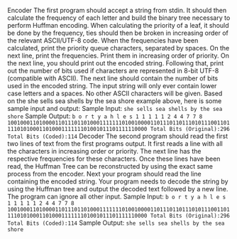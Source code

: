 Encoder
The first program should accept a string from stdin. It should then calculate the frequency of each letter and
build the binary tree necessary to perform Huffman encoding. When calculating the priority of a leaf, it should
be done by the frequency, ties should then be broken in increasing order of the relevant ASCII/UTF-8 code.
When the frequencies have been calculated, print the priority queue characters, separated by spaces. On the
next line, print the frequencies. Print them in increasing order of priority. On the next line, you should print
out the encoded string. Following that, print out the number of bits used if characters are represented in 8-bit
UTF-8 (compatible with ASCII). The next line should contain the number of bits used in the encoded string.
The input string will only ever contain lower case letters and a spaces. No other ASCII characters will be
given.
Based on the she sells sea shells by the sea shore example above, here is some sample
input and output:
Sample Input:
`she sells sea shells by the sea shore`
Sample Output:
`b o r t y a h l e s
1 1 1 1 1 2 4 4 7 7 8
100100011010000110111011010001111111010010000110111011011101011100110111101010001101000111111101001011101111110000
Total Bits (Original):296
Total Bits (Coded):114`
Decoder
The second program should read the first two lines of text from the first programs output. It first reads a line
with all the characters in increasing order or priority. The next line has the respective frequencies for these
characters. Once these lines have been read, the Huffman Tree can be reconstructed by using the exact
same process from the encoder. Next your program should read the line containing the encoded string. Your
program needs to decode the string by using the Huffman tree and output the decoded text followed by a new
line. The program can ignore all other input.
Sample Input:
`b o r t y a h l e s
1 1 1 1 1 2 4 4 7 7 8
100100011010000110111011010001111111010010000110111011011101011100110111101010001101000111111101001011101111110000
Total Bits (Original):296
Total Bits (Coded):114`
Sample Output:
`she sells sea shells by the sea shore`
